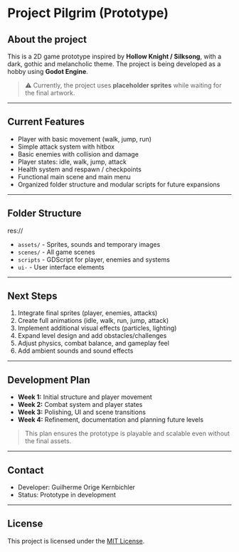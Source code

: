 # Project Pilgrim (Prototype)

## About the project

This is a 2D game prototype inspired by **Hollow Knight / Silksong**, with a dark, gothic and melancholic theme.
The project is being developed as a hobby using **Godot Engine**.

> ⚠️ Currently, the project uses **placeholder sprites** while waiting for the final artwork.

---

## Current Features

- Player with basic movement (walk, jump, run)
- Simple attack system with hitbox
- Basic enemies with collision and damage
- Player states: idle, walk, jump, attack
- Health system and respawn / checkpoints
- Functional main scene and main menu
- Organized folder structure and modular scripts for future expansions

---

## Folder Structure

res://
* `assets/` - Sprites, sounds and temporary images
* `scenes/` - All game scenes
* `scripts` - GDScript for player, enemies and systems
* `ui-` - User interface elements

---

## Next Steps

1. Integrate final sprites (player, enemies, attacks)
2. Create full animations (idle, walk, run, jump, attack)
3. Implement additional visual effects (particles, lighting)
4. Expand level design and add obstacles/challenges
5. Adjust physics, combat balance, and gameplay feel
6. Add ambient sounds and sound effects

---

## Development Plan

- **Week 1:** Initial structure and player movement
- **Week 2:** Combat system and player states
- **Week 3:** Polishing, UI and scene transitions
- **Week 4:** Refinement, documentation and planning future levels

> This plan ensures the prototype is playable and scalable even without the final assets.

---

## Contact

- Developer: Guilherme Orige Kernbichler
- Status: Prototype in development

---

## License

This project is licensed under the [MIT License](./LICENSE).
